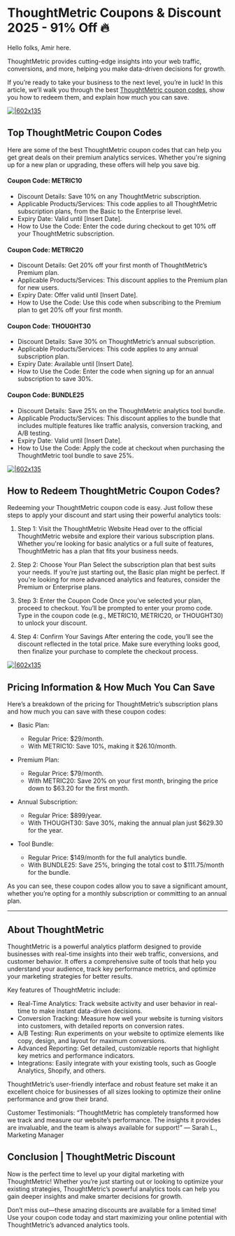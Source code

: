 # ThoughtMetric Coupons & Discount 2025 - 91% Off 🔥

Hello folks, Amir here.

ThoughtMetric provides cutting-edge insights into your web traffic, conversions, and more, helping you make data-driven decisions for growth.

If you’re ready to take your business to the next level, you’re in luck! In this article, we’ll walk you through the best [ThoughtMetric coupon codes](https://bit.ly/4igC6f2), show you how to redeem them, and explain how much you can save.

[![|602x135](https://lh7-rt.googleusercontent.com/docsz/AD_4nXdxvlVzpYSDDhKC5ZjhDlqByN_sYh83blZ4JEC5ZBJsDuAoWHLDzDAqZX0P1SlJYF21vsM3Cspfh58EQa3PX8EfV_wY2AwgIF29jNsj82Jm_t-34jbctRQghUNUULgCxihqWIXHmQ?key=o0exu-AJpxwalsWzZwp3M6EM)](https://bit.ly/4igC6f2)

## Top ThoughtMetric Coupon Codes

Here are some of the best ThoughtMetric coupon codes that can help you get great deals on their premium analytics services. Whether you're signing up for a new plan or upgrading, these offers will help you save big.

#### Coupon Code: METRIC10

* Discount Details: Save 10% on any ThoughtMetric subscription.
* Applicable Products/Services: This code applies to all ThoughtMetric subscription plans, from the Basic to the Enterprise level.
* Expiry Date: Valid until [Insert Date].
* How to Use the Code: Enter the code during checkout to get 10% off your ThoughtMetric subscription.

#### Coupon Code: METRIC20

* Discount Details: Get 20% off your first month of ThoughtMetric’s Premium plan.
* Applicable Products/Services: This discount applies to the Premium plan for new users.
* Expiry Date: Offer valid until [Insert Date].
* How to Use the Code: Use this code when subscribing to the Premium plan to get 20% off your first month.

#### Coupon Code: THOUGHT30

* Discount Details: Save 30% on ThoughtMetric’s annual subscription.
* Applicable Products/Services: This code applies to any annual subscription plan.
* Expiry Date: Available until [Insert Date].
* How to Use the Code: Enter the code when signing up for an annual subscription to save 30%.

#### Coupon Code: BUNDLE25

* Discount Details: Save 25% on the ThoughtMetric analytics tool bundle.
* Applicable Products/Services: This discount applies to the bundle that includes multiple features like traffic analysis, conversion tracking, and A/B testing.
* Expiry Date: Valid until [Insert Date].
* How to Use the Code: Apply the code at checkout when purchasing the ThoughtMetric tool bundle to save 25%.

[![|602x135](https://lh7-rt.googleusercontent.com/docsz/AD_4nXdxvlVzpYSDDhKC5ZjhDlqByN_sYh83blZ4JEC5ZBJsDuAoWHLDzDAqZX0P1SlJYF21vsM3Cspfh58EQa3PX8EfV_wY2AwgIF29jNsj82Jm_t-34jbctRQghUNUULgCxihqWIXHmQ?key=o0exu-AJpxwalsWzZwp3M6EM)](https://bit.ly/4igC6f2)

## How to Redeem ThoughtMetric Coupon Codes?

Redeeming your ThoughtMetric coupon code is easy. Just follow these steps to apply your discount and start using their powerful analytics tools:

1. Step 1: Visit the ThoughtMetric Website
Head over to the official ThoughtMetric website and explore their various subscription plans. Whether you're looking for basic analytics or a full suite of features, ThoughtMetric has a plan that fits your business needs.

2. Step 2: Choose Your Plan
Select the subscription plan that best suits your needs. If you’re just starting out, the Basic plan might be perfect. If you're looking for more advanced analytics and features, consider the Premium or Enterprise plans.

3. Step 3: Enter the Coupon Code
Once you’ve selected your plan, proceed to checkout. You’ll be prompted to enter your promo code. Type in the coupon code (e.g., METRIC10, METRIC20, or THOUGHT30) to unlock your discount.

4. Step 4: Confirm Your Savings
After entering the code, you’ll see the discount reflected in the total price. Make sure everything looks good, then finalize your purchase to complete the checkout process.

[![|602x135](https://lh7-rt.googleusercontent.com/docsz/AD_4nXdxvlVzpYSDDhKC5ZjhDlqByN_sYh83blZ4JEC5ZBJsDuAoWHLDzDAqZX0P1SlJYF21vsM3Cspfh58EQa3PX8EfV_wY2AwgIF29jNsj82Jm_t-34jbctRQghUNUULgCxihqWIXHmQ?key=o0exu-AJpxwalsWzZwp3M6EM)
](https://bit.ly/4igC6f2)

## Pricing Information & How Much You Can Save

Here’s a breakdown of the pricing for ThoughtMetric’s subscription plans and how much you can save with these coupon codes:

* Basic Plan:

  * Regular Price: $29/month.
  * With METRIC10: Save 10%, making it $26.10/month.
* Premium Plan:

  * Regular Price: $79/month.
  * With METRIC20: Save 20% on your first month, bringing the price down to $63.20 for the first month.
* Annual Subscription:

  * Regular Price: $899/year.
  * With THOUGHT30: Save 30%, making the annual plan just $629.30 for the year.
* Tool Bundle:

  * Regular Price: $149/month for the full analytics bundle.
  * With BUNDLE25: Save 25%, bringing the total cost to $111.75/month for the bundle.

As you can see, these coupon codes allow you to save a significant amount, whether you’re opting for a monthly subscription or committing to an annual plan.

---

## About ThoughtMetric

ThoughtMetric is a powerful analytics platform designed to provide businesses with real-time insights into their web traffic, conversions, and customer behavior. It offers a comprehensive suite of tools that help you understand your audience, track key performance metrics, and optimize your marketing strategies for better results.

Key features of ThoughtMetric include:

* Real-Time Analytics: Track website activity and user behavior in real-time to make instant data-driven decisions.
* Conversion Tracking: Measure how well your website is turning visitors into customers, with detailed reports on conversion rates.
* A/B Testing: Run experiments on your website to optimize elements like copy, design, and layout for maximum conversions.
* Advanced Reporting: Get detailed, customizable reports that highlight key metrics and performance indicators.
* Integrations: Easily integrate with your existing tools, such as Google Analytics, Shopify, and others.

ThoughtMetric’s user-friendly interface and robust feature set make it an excellent choice for businesses of all sizes looking to optimize their online performance and grow their brand.

Customer Testimonials:
“ThoughtMetric has completely transformed how we track and measure our website’s performance. The insights it provides are invaluable, and the team is always available for support!” — Sarah L., Marketing Manager

## Conclusion | ThoughtMetric Discount

Now is the perfect time to level up your digital marketing with ThoughtMetric! Whether you’re just starting out or looking to optimize your existing strategies, ThoughtMetric’s powerful analytics tools can help you gain deeper insights and make smarter decisions for growth.

Don’t miss out—these amazing discounts are available for a limited time! Use your coupon code today and start maximizing your online potential with ThoughtMetric’s advanced analytics tools.

